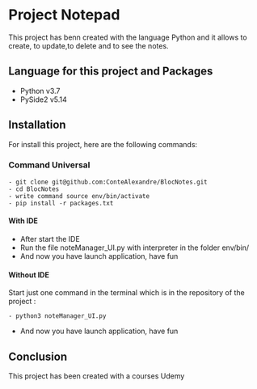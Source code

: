 # Project Notepad
This project has benn created with the language Python and it allows to create, to update,to 
delete and to see the notes.

## Language for this project and Packages
* Python v3.7
* PySide2 v5.14

## Installation 
For install this project, here are the following commands:
### Command Universal
```
- git clone git@github.com:ConteAlexandre/BlocNotes.git
- cd BlocNotes
- write command source env/bin/activate
- pip install -r packages.txt 
```
#### With IDE
* After start the IDE
* Run the file noteManager_UI.py with interpreter in the folder env/bin/
* And now you have launch application, have fun

#### Without IDE
Start just one command in the terminal which is in the repository of the project :
```
- python3 noteManager_UI.py
```
* And now you have launch application, have fun

## Conclusion
This project has been created with a courses Udemy
